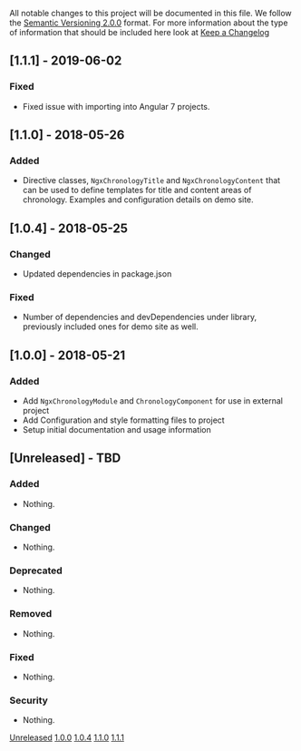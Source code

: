 All notable changes to this project will be documented in this file.
We follow the [Semantic Versioning 2.0.0](http://semver.org/) format.
For more information about the type of information that should be included here look at [Keep a Changelog](https://keepachangelog.com/en/1.0.0/)


## [1.1.1] - 2019-06-02

### Fixed

* Fixed issue with importing into Angular 7 projects.

## [1.1.0] - 2018-05-26

### Added

* Directive classes, `NgxChronologyTitle` and `NgxChronologyContent` that can be used to define templates for title and content areas of chronology. Examples and configuration details on demo site.

## [1.0.4] - 2018-05-25

### Changed

* Updated dependencies in package.json

### Fixed

* Number of dependencies and devDependencies under library, previously included ones for demo site as well.

## [1.0.0] - 2018-05-21

### Added

*  Add `NgxChronologyModule` and `ChronologyComponent` for use in external project
*  Add Configuration and style formatting files to project
*  Setup initial documentation and usage information

## [Unreleased] - TBD

### Added

* Nothing.

### Changed

*  Nothing.

### Deprecated

*  Nothing.

### Removed

*  Nothing.

### Fixed

*  Nothing.

### Security

*  Nothing.

[Unreleased](https://github.com/jr33d/ngx-chronology)
[1.0.0](https://github.com/JR33D/ngx-chronology/releases/tags/1.0.0-2018-05-21)
[1.0.4](https://github.com/JR33D/ngx-chronology/releases/tags/1.0.4-2018-05-25)
[1.1.0](https://github.com/JR33D/ngx-chronology/releases/tags/1.1.0-2018-05-26)
[1.1.1](https://github.com/JR33D/ngx-chronology/releases/tags/1.1.1-2019-06-02)
